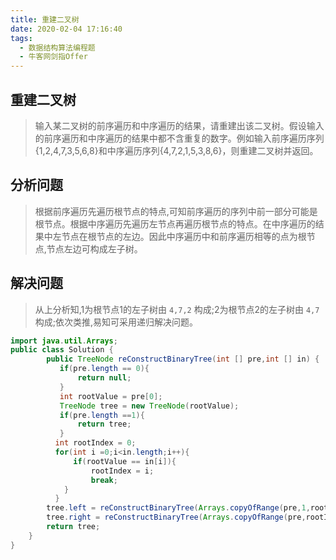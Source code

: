 ```yaml
---
title: 重建二叉树
date: 2020-02-04 17:16:40
tags:
  - 数据结构算法编程题
  - 牛客网剑指Offer
---
```

## 重建二叉树
> 输入某二叉树的前序遍历和中序遍历的结果，请重建出该二叉树。假设输入的前序遍历和中序遍历的结果中都不含重复的数字。例如输入前序遍历序列{1,2,4,7,3,5,6,8}和中序遍历序列{4,7,2,1,5,3,8,6}，则重建二叉树并返回。

## 分析问题
> 根据前序遍历先遍历根节点的特点,可知前序遍历的序列中前一部分可能是根节点。根据中序遍历先遍历左节点再遍历根节点的特点。在中序遍历的结果中左节点在根节点的左边。因此中序遍历中和前序遍历相等的点为根节点,节点左边可构成左子树。


## 解决问题
> 从上分析知,1为根节点1的左子树由 `4,7,2` 构成;2为根节点2的左子树由 `4,7` 构成;依次类推,易知可采用递归解决问题。
```Java
import java.util.Arrays;
public class Solution {
        public TreeNode reConstructBinaryTree(int [] pre,int [] in) {
           if(pre.length == 0){
               return null;
           }
           int rootValue = pre[0];
           TreeNode tree = new TreeNode(rootValue);
           if(pre.length ==1){
               return tree;
           }
          int rootIndex = 0;
          for(int i =0;i<in.length;i++){
              if(rootValue == in[i]){
                  rootIndex = i;
                  break;
            }
          }
        tree.left = reConstructBinaryTree(Arrays.copyOfRange(pre,1,rootIndex+1),Arrays.copyOfRange(in,0,rootIndex));
        tree.right = reConstructBinaryTree(Arrays.copyOfRange(pre,rootIndex+1,in.length),Arrays.copyOfRange(in,rootIndex+1,in.length));
        return tree;
    }
}
```


